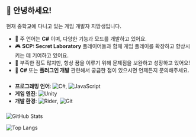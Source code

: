 ## 👋 안녕하세요!
현재 중학교에 다니고 있는 게임 개발자 지망생입니다.
- 🔧 주 언어는 **C#** 이며, 다양한 기능과 모드를 개발하고 있어요.
- 🎮 **SCP: Secret Laboratory** 플레이어들과 함께 게임 플레이를 확장하고 향상시키는 데 기여하고 있어요.
- 🌱 부족한 점도 많지만, 항상 꿈을 이루기 위해 문제점을 보완하고 성장하고 있어요!
- 💬 **C#** 또는 **플러그인 개발** 관련해서 궁금한 점이 있으시면 언제든지 문의해주세요.
###
- **프로그래밍 언어**: ![C#](https://img.shields.io/badge/-C%23-239120?logo=csharp&logoColor=white), ![JavaScript](https://img.shields.io/badge/-JavaScript-F7DF1E?logo=javascript&logoColor=black)
- **게임 엔진**: ![Unity](https://img.shields.io/badge/-Unity-000000?logo=unity&logoColor=white)
- **개발 환경**: ![Rider](https://img.shields.io/badge/-Rider-000000?logo=rider&logoColor=white&color=crimson), ![Git](https://img.shields.io/badge/-Git-F05032?logo=git&logoColor=white)
###
![GitHub Stats](https://github-readme-stats.vercel.app/api?username=cocoa2219&show_icons=true&theme=tokyonight)

![Top Langs](https://github-readme-stats.vercel.app/api/top-langs/?username=cocoa2219&layout=compact&theme=tokyonight)
